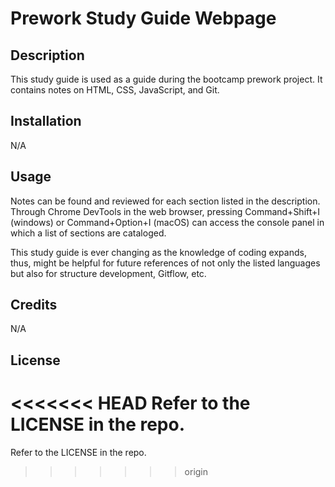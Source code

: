 # Prework Study Guide Webpage

## Description

This study guide is used as a guide during the bootcamp prework project. 
It contains notes on HTML, CSS, JavaScript, and Git. 

## Installation

N/A

## Usage

Notes can be found and reviewed for each section listed in the description. 
Through Chrome DevTools in the web browser, pressing Command+Shift+I (windows) or Command+Option+I (macOS) can access the console panel in which a list of sections are cataloged.

This study guide is ever changing as the knowledge of coding expands,
thus, might be helpful for future references of not only the listed languages
but also for structure development, Gitflow, etc. 

## Credits

N/A

## License

<<<<<<< HEAD
Refer to the LICENSE in the repo. 
=======
Refer to the LICENSE in the repo. 
>>>>>>> origin
